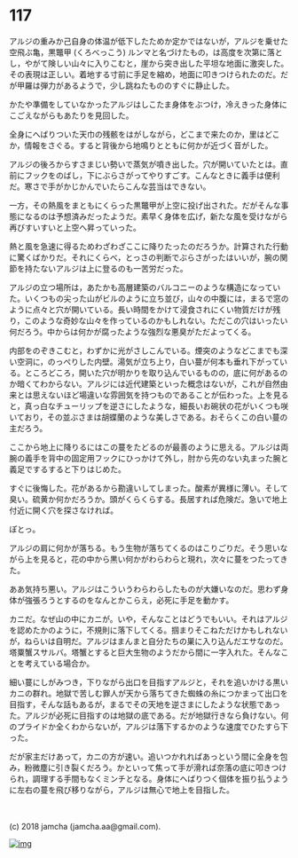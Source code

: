 # 117

アルジの重みか己自身の体温が低下したためか定かではないが，アルジを乗せた空飛ぶ亀，黒鼈甲 (くろべっこう) ルンマと名づけたもの，は高度を次第に落とし，やがて険しい山々に入りこむと，崖から突き出した平坦な地面に激突した。その表現は正しい。着地する寸前に手足を縮め，地面に叩きつけられたのだ。だが甲羅は弾力があるようで，少し跳ねたもののすぐに静止した。  

かたや準備をしていなかったアルジはしこたま身体をぶつけ，冷えきった身体にこごえながらもあたりを見回した。  

全身にへばりついた天巾の残骸をはがしながら，どこまで来たのか，里はどこか，情報をさぐる。すると背後から地鳴りとともに何かが近づく音がした。  

アルジの後ろからすさまじい勢いで蒸気が噴き出した。穴が開いていたとは。直前にフックをのばし，下にぶらさがってやりすごす。こんなときに義手は便利だ。寒さで手がかじかんでいたらこんな芸当はできない。  

一方，その熱風をまともにくらった黒鼈甲が上空に投げ出された。だがそんな事態になるのは予想済みだったようだ。素早く身体を広げ，新たな風を受けながら再びすいすいと上空へ昇っていった。  

熱と風を急速に得るためわざわざここに降りたったのだろうか。計算された行動に驚くばかりだ。それにくらべ，とっさの判断でぶらさがったはいいが，腕の関節を持たないアルジは上に登るのも一苦労だった。  

アルジの立つ場所は，あたかも高層建築のバルコニーのような構造になっていた。いくつもの尖った山がビルのように立ち並び，山々の中腹には，まるで窓のように点々と穴が開いている。長い時間をかけて浸食されにくい物質だけが残り，このような奇妙な山々を作っているのかもしれない。ただこの穴はいったい何だろう。中からは何かが腐ったような強烈な悪臭がただよってくる。  

内部をのぞきこむと，わずかに光がさしこんでいる。煙突のようなどこまでも深い空洞に，のっぺりした内壁。湯気が立ち上り，白い蔓が何本も垂れ下がっている。ところどころ，開いた穴が明かりを取り込んでいるものの，底に何があるのか暗くてわからない。アルジには近代建築といった概念はないが，これが自然由来とは思えないほど場違いな雰囲気を持つものであることが伝わった。上を見ると，真っ白なチューリップを逆さにしたような，細長いお碗状の花がいくつも咲いており，その並ぶさまは胡蝶蘭のような美しさである。おそらくこの白い蔓の主だろう。  

ここから地上に降りるにはこの蔓をたどるのが最善のように思える。アルジは両腕の義手を背中の固定用フックにひっかけて外し，肘から先のない丸まった腕と義足でするすると下りはじめた。  

すぐに後悔した。花があるから勘違いしてしまった。酸素が異様に薄い。そして臭い。硫黄か何かだろうか。頭がくらくらする。長居すれば危険だ。急いで地上付近に開く穴を探さなければ。  

ぽとっ。  

アルジの肩に何かが落ちる。もう生物が落ちてくるのはこりごりだ。そう思いながら上を見ると，花の中から黒い何かがわらわらと現れ，次々に蔓をつたってきた。  

ああ気持ち悪い。アルジはこういうわらわらしたものが大嫌いなのだ。思わず身体が強張ろうとするのをなんとかこらえ，必死に手足を動かす。  

カニだ。なぜ山の中にカニが。いや，そんなことはどうでもいい。それはアルジを認めたかのように，不規則に落下してくる。掴まりそこねただけかもしれないが，ねらいは自明だ。アルジはまんまと自分たちの巣に入り込んだエサなのだ。塔粟蟹スサルバ。塔蟹とすると巨大生物のようだから間に一字入れた。そんなことを考えている場合か。  

細い蔓にしがみつき，下りながら出口を目指すアルジと，それを追いかける黒いカニの群れ。地獄で苦しむ罪人が天から落ちてきた蜘蛛の糸につかまって出口を目指す，そんな話もあるが，まるでその天地を逆さまにしたような状態であった。アルジが必死に目指すのは地獄の底である。だが地獄行きなら負けない。何のプライドか全くわからないが，アルジは落下するかのような速度でひたすら下った。  

だが家主だけあって，カニの方が速い。追いつかれればあっという間に全身を包み，粉微塵に引き裂くだろう。かといって焦って手が滑れば奈落の底に叩きつけられ，調理する手間もなくミンチとなる。身体にへばりつく個体を振り払うように左右の蔓を飛び移りながら，アルジは無心で地上を目指した。  

<br>  
<br>  
(c) 2018 jamcha (jamcha.aa@gmail.com).  

[![img](http://i.creativecommons.org/l/by-nc-sa/4.0/88x31.png)](http://creativecommons.org/licenses/by-nc-sa/4.0/deed)